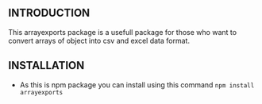 INTRODUCTION
------------
This arrayexports package is a usefull package for those who want to convert arrays of object into csv and excel data format.

INSTALLATION
------------
 
 * As this is npm package you can install using this command `npm install arrayexports`

 
